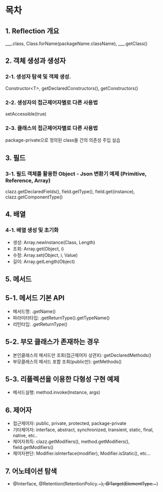 # 목차

## 1. Reflection 개요
___.class, Class.forName(packageName.className), ___.getClass()

## 2. 객체 생성과 생성자
### 2-1. 생성자 탐색 및 객체 생성.
Constructor&lt;T&gt;, getDeclaredConstructors(), getConstructors()
### 2-2. 생성자의 접근제어자별로 다른 사용법
setAccessible(true)
### 2-3. 클래스의 접근제어자별로 다른 사용법
package-private으로 정의된 class들 간의 의존성 주입 실습

## 3. 필드
### 3-1. 필드 객체를 활용한 Object - Json 변환기 예제 (Primitive, Reference, Array)
clazz.getDeclaredFields(), field.getType(), field.get(instance), clazz.getComponentType()

## 4. 배열
### 4-1. 배열 생성 및 초기화
- 생성: Array.newInstance(Class, Length)
- 조회: Array.get(Object, i)
- 수정: Array.set(Object, i, Value)
- 길이: Array.getLength(Object)

## 5. 메서드
## 5-1. 메서드 기본 API
- 메서드명: .getName()
- 파라미터타입: .getReturnType().getTypeName()
- 리턴타입: .getReturnType()
## 5-2. 부모 클래스가 존재하는 경우
- 본인클래스의 메서드만 조회(접근제어자 상관X): getDeclaredMethods()
- 부모클래스의 메서드 포함 조회(public만): getMethods()
## 5-3. 리플렉션을 이용한 다형성 구현 예제
- 메서드실행: method.invoke(Instance, args)

## 6. 제어자
- 접근제어자: public, private, protected, package-private
- 기타제어자: interface, abstract, synchronized, transient, static, final, native, etc..
- 제어자취득: clazz.getModifiers(), method.getModifiers(), field.getModifiers()
- 제어자판단: Modifier.isInterface(modifier), Modifier.isStatic(), etc...

## 7. 어노테이션 탐색
- @Interface, @Retention(RetentionPolicy.~~~), @Target(ElementType.~~~)
